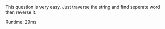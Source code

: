 This question is very easy. Just traverse the string and find seperate word then reverse it.

Runtime: 29ms
